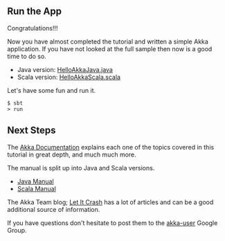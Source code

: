 Run the App
-----------

Congratulations!!!

Now you have almost completed the tutorial and written a simple Akka application. If you have not looked
at the full sample then now is a good time to do so.

- Java version: <a href="#code/src/main/java/HelloAkkaJava.java" class="shortcut">HelloAkkaJava.java</a>
- Scala version: <a href="#code/src/main/scala/HelloAkkaScala.scala" class="shortcut">HelloAkkaScala.scala</a>

Let's have some fun and run it.

```
$ sbt
> run
```

Next Steps
----------

The <a href="http://akka.io/docs/" target="_blank">Akka Documentation</a> explains each one of the topics covered
in this tutorial in great depth, and much much more.

The manual is split up into Java and Scala versions.

- <a href="http://doc.akka.io/docs/akka/2.4.4/java.html" target="_blank">Java Manual</a>
- <a href="http://doc.akka.io/docs/akka/2.4.4/scala.html" target="_blank">Scala Manual</a>

The Akka Team blog; <a href="http://letitcrash.com" target="_blank">Let It Crash</a> has a lot of articles and
can be a good additional source of information.<br/>

If you have questions don't hesitate to post them to the
<a href="http://groups.google.com/group/akka-user" target="_blank">akka-user</a> Google Group.<br/>

